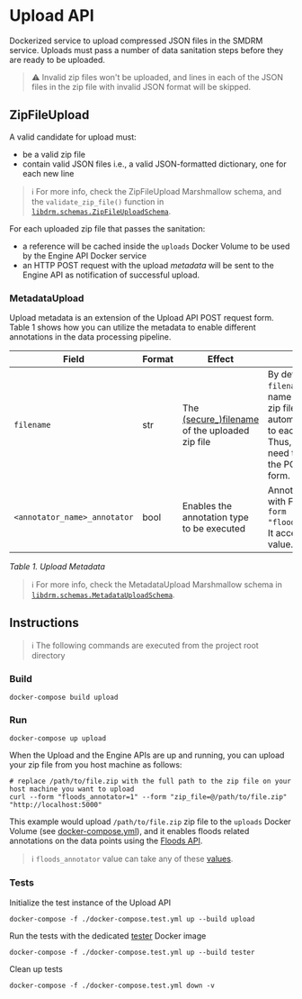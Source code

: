 # Upload API

Dockerized service to upload compressed JSON files in the SMDRM service.
Uploads must pass a number of data sanitation steps before they are ready to be uploaded.

> :warning: Invalid zip files won't be uploaded, and lines in each of the JSON files in the zip file with
> invalid JSON format will be skipped.

## ZipFileUpload

A valid candidate for upload must:
* be a valid zip file
* contain valid JSON files i.e., a valid JSON-formatted dictionary, one for each new line

> :information_source: For more info, check the ZipFileUpload Marshmallow schema, and the `validate_zip_file()`
> function in [`libdrm.schemas.ZipFileUploadSchema`](../libdrm/src/libdrm/schemas.py).

For each uploaded zip file that passes the sanitation:
* a reference will be cached inside the `uploads` Docker Volume to be used by the Engine API Docker service
* an HTTP POST request with the upload _metadata_ will be sent to the Engine API as notification of successful upload.

### MetadataUpload

Upload metadata is an extension of the Upload API POST request form.
Table 1 shows how you can utilize the metadata to enable different annotations in the data processing pipeline.

|Field|Format|Effect|Examples|
|-----|------|------|--------|
|`filename`|str|The [(secure_)filename](https://tedboy.github.io/flask/generated/werkzeug.secure_filename.html) of the uploaded zip file|By default, the `filename` field with the name of the uploaded zip file is automatically added to each data point. Thus, you do NOT need to include it in the POST request form.|
|`<annotator_name>_annotator`|bool|Enables the annotation type to be executed|Annotate data points with Floods API: `--form "floods_annotator=1"`.<br>It accepts any [truthy](https://github.com/marshmallow-code/marshmallow/blob/e06e9ca3aac1b7389eda488b0627340c5cb3782d/src/marshmallow/fields.py#L1042-L1091) value.|

_Table 1. Upload Metadata_

> :information_source: For more info, check the MetadataUpload Marshmallow schema in
> [`libdrm.schemas.MetadataUploadSchema`](../libdrm/src/libdrm/schemas.py).

## Instructions

> :information_source: The following commands are executed from the project root directory

### Build
```shell
docker-compose build upload
```

### Run
```shell
docker-compose up upload
```

When the Upload and the Engine APIs are up and running, you can upload your zip file from you host machine as follows:

```shell
# replace /path/to/file.zip with the full path to the zip file on your host machine you want to upload
curl --form "floods_annotator=1" --form "zip_file=@/path/to/file.zip" "http://localhost:5000"
```

This example would upload `/path/to/file.zip` zip file to the `uploads` Docker Volume (see [docker-compose.yml](../docker-compose.yml)),
and it enables floods related annotations on the data points using the [Floods API](../annotators/floods/README.md).

> :information_source: `floods_annotator` value can take any of these
> [values](https://github.com/marshmallow-code/marshmallow/blob/e06e9ca3aac1b7389eda488b0627340c5cb3782d/src/marshmallow/fields.py#L1042-L1091).

### Tests

Initialize the test instance of the Upload API
```shell
docker-compose -f ./docker-compose.test.yml up --build upload
```

Run the tests with the dedicated [tester](tests/Dockerfile) Docker image
```shell
docker-compose -f ./docker-compose.test.yml up --build tester
```

Clean up tests
```shell
docker-compose -f ./docker-compose.test.yml down -v
```
